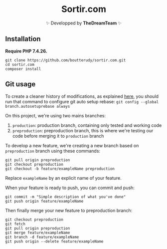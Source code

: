<h1 align="center">Sortir.com</h1>
<p align="center">✨ Developped by <strong>TheDreamTeam</strong> ✨</p>  

## Installation
**Require PHP 7.4.26.**

    git clone https://github.com/boutterudy/sortir.com.git  
    cd sortir.com  
    composer install

## Git usage
To create a cleaner history of modifications, as explained [here](https://medium.com/@peterjussi/a-basic-git-workflow-for-smaller-projects-d8694d50297d#8d1a), you should run that command to configure git auto setup rebase:
``git config --global branch.autosetuprebase always``

On this project, we're using two mains branches:
1. ``production``: production branch, containing only tested and working code
2. ``preproduction``: preproduction branch, this is where we're testing our code before merging it to ``production`` branch

To develop a new feature, we're creating a new branch based on ``preproduction`` branch using these commands:

    git pull origin preproduction
    git checkout preproduction
    git checkout -b feature/exampleName preproduction

Replace ``exampleName`` by an explicit name of your feature.

When your feature is ready to push, you can commit and push:

    git commit -m "Simple description of what you've done"
    git push origin feature/exampleName

Then finally merge your new feature to preproduction branch:
    
    git checkout preproduction
    git fetch
    git pull origin preproduction
    git merge feature/exampleName
    git branch -d feature/exampleName
    git push origin --delete feature/exampleName

